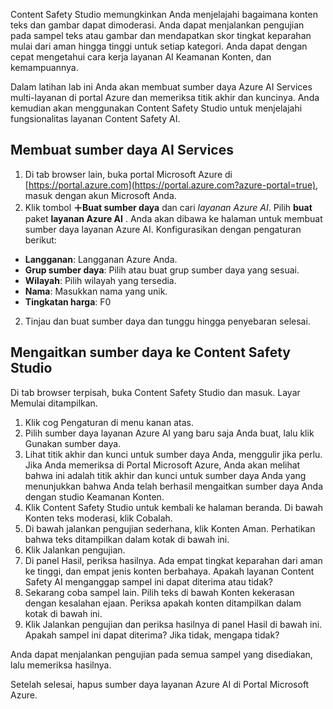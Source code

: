 Content Safety Studio memungkinkan Anda menjelajahi bagaimana konten teks dan gambar dapat dimoderasi. Anda dapat menjalankan pengujian pada sampel teks atau gambar dan mendapatkan skor tingkat keparahan mulai dari aman hingga tinggi untuk setiap kategori. Anda dapat dengan cepat mengetahui cara kerja layanan AI Keamanan Konten, dan kemampuannya. 

Dalam latihan lab ini Anda akan membuat sumber daya Azure AI Services multi-layanan di portal Azure dan memeriksa titik akhir dan kuncinya. Anda kemudian akan menggunakan Content Safety Studio untuk menjelajahi fungsionalitas layanan Content Safety AI. 

## Membuat sumber daya AI Services

1.  Di tab browser lain, buka portal Microsoft Azure di [https://portal.azure.com](https://portal.azure.com?azure-portal=true), masuk dengan akun Microsoft Anda.
1.  Klik tombol **&#65291;Buat sumber daya** dan cari *layanan Azure AI*. Pilih **buat** paket **layanan Azure AI** . Anda akan dibawa ke halaman untuk membuat sumber daya layanan Azure AI. Konfigurasikan dengan pengaturan berikut:
- **Langganan**: Langganan Azure Anda.
- **Grup sumber daya**: Pilih atau buat grup sumber daya yang sesuai.
- **Wilayah**: Pilih wilayah yang tersedia.
- **Nama**: Masukkan nama yang unik.
- **Tingkatan harga**: F0 
2.  Tinjau dan buat sumber daya dan tunggu hingga penyebaran selesai. 

## Mengaitkan sumber daya ke Content Safety Studio 
Di tab browser terpisah, buka Content Safety Studio dan masuk. Layar Memulai ditampilkan.

1.  Klik cog Pengaturan di menu kanan atas.
2.  Pilih sumber daya layanan Azure AI yang baru saja Anda buat, lalu klik Gunakan sumber daya.
3.  Lihat titik akhir dan kunci untuk sumber daya Anda, menggulir jika perlu. Jika Anda memeriksa di Portal Microsoft Azure, Anda akan melihat bahwa ini adalah titik akhir dan kunci untuk sumber daya Anda yang menunjukkan bahwa Anda telah berhasil mengaitkan sumber daya Anda dengan studio Keamanan Konten.
4.  Klik Content Safety Studio untuk kembali ke halaman beranda. Di bawah Konten teks moderasi, klik Cobalah.
5.  Di bawah jalankan pengujian sederhana, klik Konten Aman. Perhatikan bahwa teks ditampilkan dalam kotak di bawah ini. 
6.  Klik Jalankan pengujian. 
7.  Di panel Hasil, periksa hasilnya. Ada empat tingkat keparahan dari aman ke tinggi, dan empat jenis konten berbahaya. Apakah layanan Content Safety AI menganggap sampel ini dapat diterima atau tidak? 
8.  Sekarang coba sampel lain. Pilih teks di bawah Konten kekerasan dengan kesalahan ejaan. Periksa apakah konten ditampilkan dalam kotak di bawah ini.
9.  Klik Jalankan pengujian dan periksa hasilnya di panel Hasil di bawah ini. Apakah sampel ini dapat diterima? Jika tidak, mengapa tidak?

Anda dapat menjalankan pengujian pada semua sampel yang disediakan, lalu memeriksa hasilnya.

Setelah selesai, hapus sumber daya layanan Azure AI di Portal Microsoft Azure. 
